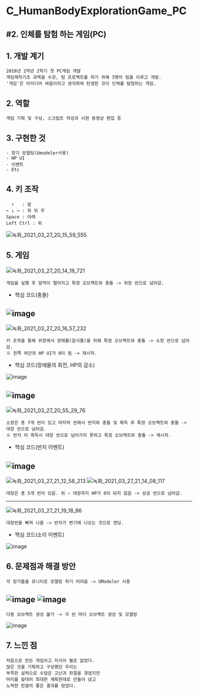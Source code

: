 # C_HumanBodyExplorationGame_PC
## #2. 인체를 탐험 하는 게임(PC)

## 1. 개발 계기

```
2018년 2학년 2학기 첫 PC게임 개발
게임제작기초 과목을 수강, 텀 프로젝트를 하기 위해 3명이 팀을 이루고 개발.
'게임'은 아이디어 싸움이라고 생각하여 탄생한 것이 인체를 탐험하는 게임. 
```

## 2. 역할

```
게임 기획 및 구상, 스크립트 작성과 시현 동영상 편집 등
```

## 3. 구현한 것

```
- 장기 모델링(Umodeler사용)
- HP UI
- 이벤트
- Etc
```

## 4. 키 조작

```
  ↑   : 앞
← ↓ → : 좌 뒤 우
Space : 아래
Left Ctrl : 위
```
![녹화_2021_03_27_20_15_59_555](https://user-images.githubusercontent.com/81169838/112718903-4a74ab80-8f39-11eb-8fe3-733058d8619e.gif)

## 5. 게임
![녹화_2021_03_27_20_14_19_721](https://user-images.githubusercontent.com/81169838/112718868-22854800-8f39-11eb-8e55-eb166f23c3f4.gif)
```
게임을 실행 후 알약이 떨어지고 특정 오브젝트와 충돌 -> 위장 씬으로 넘어감.
```
* 핵심 코드(충돌)

![image](https://user-images.githubusercontent.com/81169838/112719100-56ad3880-8f3a-11eb-8578-31582b71726a.png)
--------------------------------------------------------------------------------------------------------------------------------------------------------------------------------
![녹화_2021_03_27_20_16_57_232](https://user-images.githubusercontent.com/81169838/112718930-6ed08800-8f39-11eb-9e6b-4a7a806bf23f.gif)
```
키 조작을 통해 위장에서 장애물(음식물)을 피해 특정 오브젝트와 충돌 -> 소장 씬으로 넘어감.
※ 왼쪽 하단의 HP UI가 0이 됨 -> 재시작.
```
* 핵심 코드(장애물의 회전, HP의 감소)

![image](https://user-images.githubusercontent.com/81169838/112719415-3b432d00-8f3c-11eb-9fa5-f8d1652a431c.png)

![image](https://user-images.githubusercontent.com/81169838/112719706-8f024600-8f3d-11eb-948a-e4315c4b5043.png)
--------------------------------------------------------------------------------------------------------------------------------------------------------------------------------
![녹화_2021_03_27_20_55_29_76](https://user-images.githubusercontent.com/81169838/112719934-ed7bf400-8f3e-11eb-8235-3e70c9d2822f.gif)
```
소장은 총 7개 씬이 있고 마지막 씬에서 반지와 충돌 및 획득 후 특정 오브젝트와 충돌 -> 대장 씬으로 넘어감.
※ 반지 미 획득시 대장 씬으로 넘어가지 못하고 특정 오브젝트와 충돌 -> 재시작.
```
* 핵심 코드(반지 이벤트)

![image](https://user-images.githubusercontent.com/81169838/112720245-7e070400-8f40-11eb-8dce-46e6e98dbb88.png)
--------------------------------------------------------------------------------------------------------------------------------------------------------------------------------
![녹화_2021_03_27_21_12_58_213](https://user-images.githubusercontent.com/81169838/112720377-49477c80-8f41-11eb-832c-759954f56172.gif)
![녹화_2021_03_27_21_14_08_117](https://user-images.githubusercontent.com/81169838/112720397-6aa86880-8f41-11eb-8e10-24041f63d7ca.gif)
```
대장은 총 5개 씬이 있음. 위 ~ 대장까지 HP가 0이 되지 않음 -> 성공 씬으로 넘어감.
```
--------------------------------------------------------------------------------------------------------------------------------------------------------------------------------
![녹화_2021_03_27_21_19_18_86](https://user-images.githubusercontent.com/81169838/112720522-45682a00-8f42-11eb-89fb-ad3066240915.gif)
```
대장씬을 빠져 나옴 -> 반지가 변기에 나오는 것으로 엔딩.
```
* 핵심 코드(소리 이벤트)

![image](https://user-images.githubusercontent.com/81169838/112720635-e48d2180-8f42-11eb-85f3-413f41d3bae8.png)

## 6. 문제점과 해결 방안
```
각 장기들을 유니티로 모델링 하기 어려움 -> UModeler 사용 
```
![image](https://user-images.githubusercontent.com/81169838/112720716-60876980-8f43-11eb-851b-fd4bca58d775.png)
![image](https://user-images.githubusercontent.com/81169838/112720821-0b982300-8f44-11eb-836f-2941800ee972.png)
--------------------------------------------------------------------------------------------------------------------------------------------------------------------------------
```
다중 오브젝트 생성 불가 -> 각 씬 마다 오브젝트 생성 및 모델링
```
![image](https://user-images.githubusercontent.com/81169838/112720885-49954700-8f44-11eb-9d22-af560414a2c4.png)

## 7. 느낀 점
```
처음으로 만든 게임이고 지식이 별로 없었다.
많은 것을 기획하고 구상했던 우리는
부족한 실력으로 수많은 고난과 좌절을 겪었지만
머리를 맞대어 최대한 계획한대로 만들어 냈고
노력한 만큼의 좋은 결과를 얻었다.
```
